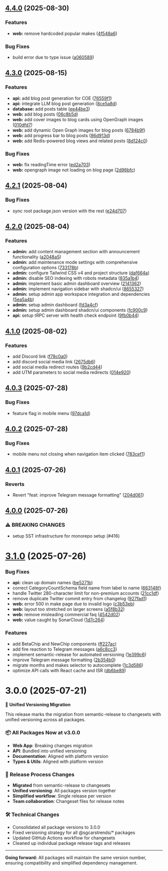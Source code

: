 ## [4.4.0](https://github.com/sgcarstrends/sgcarstrends/compare/v4.3.0...v4.4.0) (2025-08-30)

### Features

* **web:** remove hardcoded popular makes ([4f548a6](https://github.com/sgcarstrends/sgcarstrends/commit/4f548a61ca95a111b442c96b88c981e1af39bd70))

### Bug Fixes

* build error due to type issue ([a060589](https://github.com/sgcarstrends/sgcarstrends/commit/a0605897754b568a2ab7a0c54524920cdfc20c20))

## [4.3.0](https://github.com/sgcarstrends/sgcarstrends/compare/v4.2.1...v4.3.0) (2025-08-15)

### Features

* **api:** add blog post generation for COE ([76559f1](https://github.com/sgcarstrends/sgcarstrends/commit/76559f114b4622ab2c0f42396fca72f314c7e4f8))
* **api:** integrate LLM blog post generation ([8ce5a8d](https://github.com/sgcarstrends/sgcarstrends/commit/8ce5a8d6695e2730deeeb970a42753a9fa101d7c))
* **database:** add posts table ([ee44be3](https://github.com/sgcarstrends/sgcarstrends/commit/ee44be378c6e2f6ff5fa22b9089cf92b042828b6))
* **web:** add blog posts ([06c8b5d](https://github.com/sgcarstrends/sgcarstrends/commit/06c8b5d82344c6bebbb89f20ee96772eed08d719))
* **web:** add cover images to blog cards using OpenGraph images ([010dfd7](https://github.com/sgcarstrends/sgcarstrends/commit/010dfd7588bc83ff8dad479818c86939a85e2373))
* **web:** add dynamic Open Graph images for blog posts ([6784b9f](https://github.com/sgcarstrends/sgcarstrends/commit/6784b9fd9b9f58e0681bda833960817291700796))
* **web:** add progress bar to blog posts ([86d913d](https://github.com/sgcarstrends/sgcarstrends/commit/86d913dcda7525bba4a3cd734debf27bbbb98bd2))
* **web:** add Redis-powered blog views and related posts ([8d124c0](https://github.com/sgcarstrends/sgcarstrends/commit/8d124c027ee25032c1d6306830e4ad7c80ebcf2c))

### Bug Fixes

* **web:** fix readingTime error ([ed2a703](https://github.com/sgcarstrends/sgcarstrends/commit/ed2a703b71bc851a1333cfbe6b2cdf5630636573))
* **web:** opengraph image not loading on blog page ([2d96bfc](https://github.com/sgcarstrends/sgcarstrends/commit/2d96bfc0d5be781233ec6cb2f1e2a079b258ddd1))

## [4.2.1](https://github.com/sgcarstrends/sgcarstrends/compare/v4.2.0...v4.2.1) (2025-08-04)

### Bug Fixes

* sync root package.json version with the rest ([e24d707](https://github.com/sgcarstrends/sgcarstrends/commit/e24d70714ca5a75316e4cd6540d737ddc7c59931))

## [4.2.0](https://github.com/sgcarstrends/sgcarstrends/compare/v4.1.0...v4.2.0) (2025-08-04)

### Features

* **admin:** add content management section with announcement functionality ([a2048a5](https://github.com/sgcarstrends/sgcarstrends/commit/a2048a58d845cc045d3fbe662657a9af70650740))
* **admin:** add maintenance mode settings with comprehensive configuration options ([733178b](https://github.com/sgcarstrends/sgcarstrends/commit/733178b01409e25c9ccc35a5a18f9d1453ed7060))
* **admin:** configure Tailwind CSS v4 and project structure ([daf664a](https://github.com/sgcarstrends/sgcarstrends/commit/daf664ae59d8f8a8c81a2d892eca9db75630ee55))
* **admin:** disable SEO indexing with robots metadata ([835a1b4](https://github.com/sgcarstrends/sgcarstrends/commit/835a1b4a3dd26b5f9276eefd495294da42e383d7))
* **admin:** implement basic admin dashboard overview ([2141362](https://github.com/sgcarstrends/sgcarstrends/commit/2141362a30bb60370f9864b4251b2d5efb6aa2d1))
* **admin:** implement navigation sidebar with shadcn/ui ([8655327](https://github.com/sgcarstrends/sgcarstrends/commit/8655327eb0e629c1d4d9612824d61130fd61496b))
* **admin:** setup admin app workspace integration and dependencies ([5ea5a4b](https://github.com/sgcarstrends/sgcarstrends/commit/5ea5a4b97cc45995b66dc487feb1eb39715c8858))
* **admin:** setup admin dashboard ([fd3a4cf](https://github.com/sgcarstrends/sgcarstrends/commit/fd3a4cf0ae83be335d3d748b8f0d35aaed982c3e))
* **admin:** setup admin dashboard shadcn/ui components ([fc900c9](https://github.com/sgcarstrends/sgcarstrends/commit/fc900c9dc1036b497176543c6d4117b507eae58e))
* **api:** setup tRPC server with health check endpoint ([9fb0b44](https://github.com/sgcarstrends/sgcarstrends/commit/9fb0b44e9428a950a0981a94b72e779a4b14efca))

## [4.1.0](https://github.com/sgcarstrends/sgcarstrends/compare/v4.0.3...v4.1.0) (2025-08-02)

### Features

* add Discord link ([f78c0a0](https://github.com/sgcarstrends/sgcarstrends/commit/f78c0a045abc42abff0ae9df01ec0dd5ffc8cf70))
* add discord social media link ([2675db6](https://github.com/sgcarstrends/sgcarstrends/commit/2675db6c125be9e6b027638a5bb1e9b2f7220d7d))
* add social media redirect routes ([9b2cd44](https://github.com/sgcarstrends/sgcarstrends/commit/9b2cd44c33ee932790573714ff0f624d70889857))
* add UTM parameters to social media redirects ([014e920](https://github.com/sgcarstrends/sgcarstrends/commit/014e9202b7aec58522f6aeafa7c5b1ef0064e883))

## [4.0.3](https://github.com/sgcarstrends/sgcarstrends/compare/v4.0.2...v4.0.3) (2025-07-28)

### Bug Fixes

* feature flag in mobile menu ([97dca1d](https://github.com/sgcarstrends/sgcarstrends/commit/97dca1dfbe8b501318361b11498330bdcf2c3528))

## [4.0.2](https://github.com/sgcarstrends/sgcarstrends/compare/v4.0.1...v4.0.2) (2025-07-28)

### Bug Fixes

* mobile menu not closing when navigation item clicked ([783cef1](https://github.com/sgcarstrends/sgcarstrends/commit/783cef15db7004ed4de443c08f86a2907535f65b))

## [4.0.1](https://github.com/sgcarstrends/sgcarstrends/compare/v4.0.0...v4.0.1) (2025-07-26)

### Reverts

* Revert "feat: improve Telegram message formatting" ([204d061](https://github.com/sgcarstrends/sgcarstrends/commit/204d061e069022502cab53304e5794ae6cf016be))

## [4.0.0](https://github.com/sgcarstrends/sgcarstrends/compare/v3.1.0...v4.0.0) (2025-07-26)

### ⚠ BREAKING CHANGES

* setup SST infrastructure for monorepo setup (#416)

# [3.1.0](https://github.com/sgcarstrends/sgcarstrends/compare/v3.0.0...v3.1.0) (2025-07-26)

### Bug Fixes

* **api:** clean up domain names ([be5271b](https://github.com/sgcarstrends/sgcarstrends/commit/be5271b17ecb04bd4f69127ae72dcec41c8e42d1))
* correct CategoryCountSchema field name from label to name ([663148f](https://github.com/sgcarstrends/sgcarstrends/commit/663148fa01cc019bc14a85d3068152e8b041e9d6))
* handle Twitter 280-character limit for non-premium accounts ([21cc1df](https://github.com/sgcarstrends/sgcarstrends/commit/21cc1df5888b6ec22e980665aa17bad8fd2bfa12))
* remove duplicate Twitter commit entry from changelog ([927fad1](https://github.com/sgcarstrends/sgcarstrends/commit/927fad1992ffd3f2c515535bcc08658fbe6680e5))
* **web:** error 500 in make page due to invalid logo ([c3b53eb](https://github.com/sgcarstrends/sgcarstrends/commit/c3b53ebcdacddca421af6cbb8bd2c87263f50730))
* **web:** layout too stretched on larger screens ([a5f8b32](https://github.com/sgcarstrends/sgcarstrends/commit/a5f8b3210813eec18df2b7db130909e62ce2d991))
* **web:** remove misleading commercial faq ([4542d02](https://github.com/sgcarstrends/sgcarstrends/commit/4542d0231925591d23eebdbdca743f25a31cf869))
* **web:** value caught by SonarCloud ([1d7c264](https://github.com/sgcarstrends/sgcarstrends/commit/1d7c26439494663c098622f46980cd0b64e4741e))


### Features

* add BetaChip and NewChip components ([ff227ac](https://github.com/sgcarstrends/sgcarstrends/commit/ff227acad34241fb72164299a6c66edd16b26303))
* add fire reaction to Telegram messages ([a6c8cc3](https://github.com/sgcarstrends/sgcarstrends/commit/a6c8cc3cc7379e19195c59819a8e4f45be10d8ed))
* implement semantic-release for automated versioning ([1e399c6](https://github.com/sgcarstrends/sgcarstrends/commit/1e399c666ca56cad5ee199c194b15ff38ee00279))
* improve Telegram message formatting ([2b354b0](https://github.com/sgcarstrends/sgcarstrends/commit/2b354b0f67ee79d814ffcf36fb579abd80a82781))
* migrate months and makes selector to autocomplete ([1c3d586](https://github.com/sgcarstrends/sgcarstrends/commit/1c3d586424f1c417cbf30d58e4991397d836c25b))
* optimize API calls with React cache and ISR ([db6be89](https://github.com/sgcarstrends/sgcarstrends/commit/db6be8915e75bf028fb545dd3259b7380827a54f))

# 3.0.0 (2025-07-21)

🎉 **Unified Versioning Migration**

This release marks the migration from semantic-release to changesets with unified versioning across all packages.

### 📦 All Packages Now at v3.0.0
- **Web App**: Breaking changes migration
- **API**: Bundled into unified versioning
- **Documentation**: Aligned with platform version
- **Types & Utils**: Aligned with platform version

### 🔄 Release Process Changes
- **Migrated** from semantic-release to changesets
- **Unified versioning**: All packages version together
- **Simplified workflow**: Single release per version
- **Team collaboration**: Changeset files for release notes

### 🛠️ Technical Changes
- Consolidated all package versions to 3.0.0
- Fixed versioning strategy for all @sgcarstrends/* packages
- Updated GitHub Actions workflow for changesets
- Cleaned up individual package release tags and releases

---
**Going forward:** All packages will maintain the same version number, ensuring compatibility and simplified dependency management.
